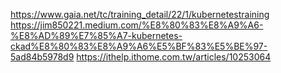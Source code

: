 https://www.gaia.net/tc/training_detail/22/1/kubernetestraining
https://jim850221.medium.com/%E8%80%83%E8%A9%A6-%E8%AD%89%E7%85%A7-kubernetes-ckad%E8%80%83%E8%A9%A6%E5%BF%83%E5%BE%97-5ad84b5978d9
https://ithelp.ithome.com.tw/articles/10253064
